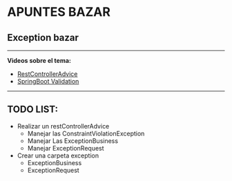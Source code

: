 # APUNTES BAZAR 

## Exception bazar 
____
**Videos sobre el tema:**
- [RestControllerAdvice](https://www.youtube.com/watch?v=GfIL78RxEx8)
- [SpringBoot Validation](https://www.youtube.com/watch?v=LItERTUC9y4&t=137s)
____
## TODO LIST:
- Realizar un restControllerAdvice
  - Manejar las ConstraintViolationException
  - Manejar Las ExceptionBusiness
  - Manejar ExceptionRequest
- Crear una carpeta exception 
  - ExceptionBusiness
  - ExceptionRequest 